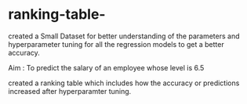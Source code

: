 # ranking-table-

created a Small Dataset for better understanding of the parameters and hyperparameter tuning for all the regression models to get a better 
accuracy.

Aim : To predict the salary of an employee whose level is 6.5

created a ranking table which includes how the accuracy or predictions increased after hyperparamter tuning.
